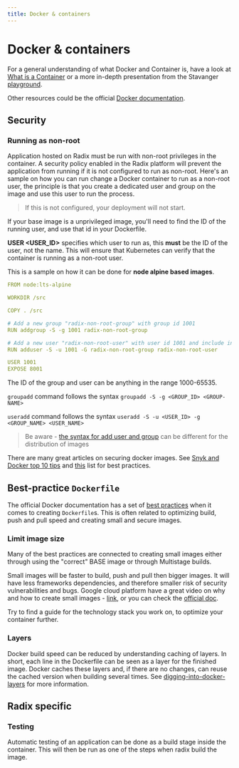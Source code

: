 ```yaml
---
title: Docker & containers
---
```


# Docker & containers

For a general understanding of what Docker and Container is, have a look at [What is a Container](https://www.docker.com/resources/what-container) or a more in-depth presentation from the Stavanger [playground](https://github.com/equinor/playground-stavanger/tree/master/docker-basic).

Other resources could be the official [Docker documentation](https://docs.docker.com/).

## Security

### Running as non-root

Application hosted on Radix must be run with non-root privileges in the container. A security policy enabled in the Radix platform will prevent the application from running if it is not configured to run as non-root. Here's an sample on how you can run change a Docker container to run as a non-root user, the principle is that you create a dedicated user and group on the image and use this user to run the process.

> If this is not configured, your deployment will not start.

If your base image is a unprivileged image, you'll need to find the ID of the running user, and use that id in your Dockerfile.

**USER <USER_ID>** specifies which user to run as, this **must** be the ID of the user, not the name. This will ensure that Kubernetes can verify that the container is running as a non-root user.

This is a sample on how it can be done for **node alpine based images**.

```yaml
FROM node:lts-alpine

WORKDIR /src

COPY . /src

# Add a new group "radix-non-root-group" with group id 1001 
RUN addgroup -S -g 1001 radix-non-root-group

# Add a new user "radix-non-root-user" with user id 1001 and include in group
RUN adduser -S -u 1001 -G radix-non-root-group radix-non-root-user

USER 1001
EXPOSE 8001
```

The ID of the group and user can be anything in the range 1000-65535.

`groupadd` command follows the syntax `groupadd -S -g <GROUP_ID> <GROUP-NAME>`

`useradd` command follows the syntax `useradd -S -u <USER_ID> -g <GROUP_NAME> <USER_NAME>`

> Be aware - [the syntax for add user and group](../../guides/docker-useradd/) can be different for the distribution of images

There are many great articles on securing docker images. See [Snyk and Docker top 10 tips](https://res.cloudinary.com/snyk/image/upload/v1551798390/Docker_Image_Security_Best_Practices_.pdf) and  [this](https://www.wintellect.com/security-best-practices-for-docker-images/) list for best practices.

## Best-practice `Dockerfile`

The official Docker documentation has a set of [best practices](https://docs.docker.com/develop/develop-images/dockerfile_best-practices/) when it comes to creating `Dockerfile`s. This is often related to optimizing build, push and pull speed and creating small and secure images.

### Limit image size

Many of the best practices are connected to creating small images either through using the "correct" BASE image or through Multistage builds.

Small images will be faster to build, push and pull then bigger images. It will have less frameworks dependencies, and therefore smaller risk of security vulnerabilities and bugs. Google cloud platform have a great video on why and how to create small images - [link](https://www.youtube.com/watch?v=wGz_cbtCiEA&list=PLIivdWyY5sqL3xfXz5xJvwzFW_tlQB_GB&index=2), or you can check the [official doc](https://docs.docker.com/develop/develop-images/multistage-build/).

Try to find a guide for the technology stack you work on, to optimize your container further.

### Layers

Docker build speed can be reduced by understanding caching of layers. In short, each line in the Dockerfile can be seen as a layer for the finished image. Docker caches these layers and, if there are no changes, can reuse the cached version when building several times. See [digging-into-docker-layers](https://medium.com/@jessgreb01/digging-into-docker-layers-c22f948ed612) for more information.

## Radix specific

### Testing

Automatic testing of an application can be done as a build stage inside the container. This will then be run as one of the steps when radix build the image. 
